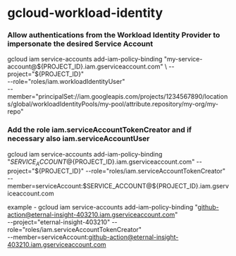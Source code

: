 # gcloud-workload-identity


### Allow authentications from the Workload Identity Provider to impersonate the desired Service Account
gcloud iam service-accounts add-iam-policy-binding "my-service-account@${PROJECT_ID}.iam.gserviceaccount.com" \
  --project="${PROJECT_ID}" \
  --role="roles/iam.workloadIdentityUser" \
  --member="principalSet://iam.googleapis.com/projects/1234567890/locations/global/workloadIdentityPools/my-pool/attribute.repository/my-org/my-repo"

### Add the role iam.serviceAccountTokenCreator and if necessary also iam.serviceAccountUser 

gcloud iam service-accounts add-iam-policy-binding "$SERVICE_ACCOUNT@${PROJECT_ID}.iam.gserviceaccount.com" --project="${PROJECT_ID}" --role="roles/iam.serviceAccountTokenCreator" --member=serviceAccount:$SERVICE_ACCOUNT@${PROJECT_ID}.iam.gserviceaccount.com

example - 
  gcloud iam service-accounts add-iam-policy-binding "github-action@eternal-insight-403210.iam.gserviceaccount.com" \
--project="eternal-insight-403210" --role="roles/iam.serviceAccountTokenCreator" \
--member=serviceAccount:github-action@eternal-insight-403210.iam.gserviceaccount.com
